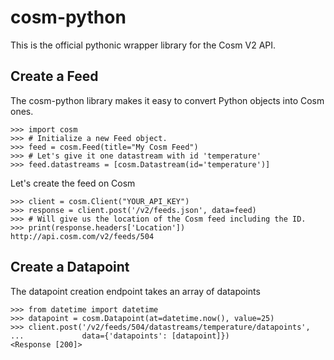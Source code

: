cosm-python
===========

This is the official pythonic wrapper library for the Cosm V2 API.


Create a Feed
-------------

The cosm-python library makes it easy to convert Python objects into Cosm ones.

    >>> import cosm
    >>> # Initialize a new Feed object.
    >>> feed = cosm.Feed(title="My Cosm Feed")
    >>> # Let's give it one datastream with id 'temperature'
    >>> feed.datastreams = [cosm.Datastream(id='temperature')]

Let's create the feed on Cosm

    >>> client = cosm.Client("YOUR_API_KEY")
    >>> response = client.post('/v2/feeds.json', data=feed)
    >>> # Will give us the location of the Cosm feed including the ID.
    >>> print(response.headers['Location'])
    http://api.cosm.com/v2/feeds/504


Create a Datapoint
------------------

The datapoint creation endpoint takes an array of datapoints

    >>> from datetime import datetime
    >>> datapoint = cosm.Datapoint(at=datetime.now(), value=25)
    >>> client.post('/v2/feeds/504/datastreams/temperature/datapoints',
    ...             data={'datapoints': [datapoint]})
    <Response [200]>
